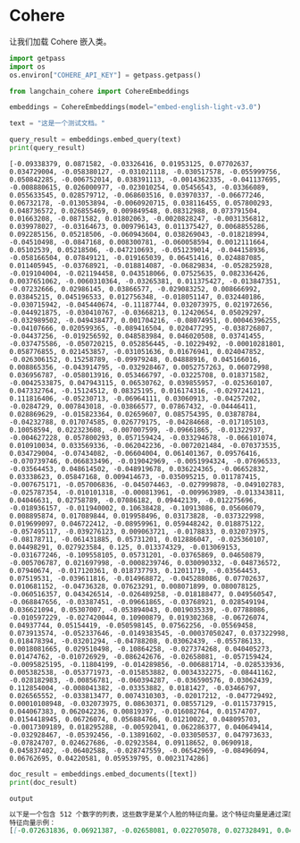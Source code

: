 # Cohere

让我们加载 Cohere 嵌入类。

```python
import getpass
import os
os.environ["COHERE_API_KEY"] = getpass.getpass()
```

```python
from langchain_cohere import CohereEmbeddings
```

```python
embeddings = CohereEmbeddings(model="embed-english-light-v3.0")
```

```python
text = "这是一个测试文档。"
```

```python
query_result = embeddings.embed_query(text)
print(query_result)
```

```output
[-0.09338379, 0.0871582, -0.03326416, 0.01953125, 0.07702637, 0.034729004, -0.058380127, -0.031021118, -0.030517578, -0.055999756, 0.050842285, -0.006752014, 0.038391113, -0.0014362335, -0.041137695, -0.008880615, 0.026000977, -0.023010254, 0.05456543, -0.03366089, 0.055633545, 0.028579712, -0.068603516, 0.03970337, -0.06677246, 0.06732178, -0.013053894, -0.0060920715, 0.038116455, 0.057800293, 0.048736572, 0.026855469, 0.009849548, 0.08312988, 0.073791504, 0.01663208, -0.0871582, 0.01802063, -0.0020828247, -0.0031356812, 0.039978027, -0.03164673, 0.009796143, 0.011375427, 0.0068855286, 0.092285156, 0.05218506, -0.060943604, 0.038269043, -0.018218994, -0.04510498, -0.0847168, 0.008300781, -0.060058594, 0.0012111664, 0.05102539, 0.05218506, -0.047210693, -0.051239014, -0.044158936, -0.058166504, 0.07849121, -0.019165039, 0.06451416, 0.024887085, 0.011405945, -0.03768921, -0.018814087, -0.06829834, -0.052825928, -0.019104004, -0.021194458, 0.043518066, 0.07525635, 0.082336426, 0.0037651062, -0.0060310364, -0.03265381, 0.011375427, -0.013847351, -0.07232666, 0.02986145, 0.03866577, -0.029083252, 0.008666992, 0.03845215, 0.045196533, 0.012756348, -0.018051147, 0.032440186, -0.030715942, -0.045440674, -0.11187744, 0.032073975, 0.021972656, -0.044921875, -0.030410767, -0.03668213, 0.12420654, 0.05029297, -0.032989502, -0.049438477, 0.001704216, -0.08074951, 0.00046396255, -0.04107666, 0.020599365, -0.089416504, 0.020477295, -0.038726807, -0.04437256, -0.019256592, 0.048583984, 0.046020508, 0.03741455, -0.037475586, -0.050720215, 0.052856445, -0.10229492, -0.00010281801, 0.058776855, 0.021453857, -0.031051636, 0.01676941, 0.024047852, -0.026306152, 0.15258789, -0.09979248, 0.04888916, 0.045166016, 0.008865356, -0.043914795, -0.032928467, 0.0052757263, 0.06072998, 0.036956787, -0.058013916, 0.053466797, -0.03225708, 0.018371582, -0.0042533875, 0.047943115, 0.06530762, 0.039855957, -0.025360107, 0.047332764, -0.15124512, 0.08325195, 0.016174316, -0.029724121, 0.111816406, -0.05230713, -0.06964111, 0.03060913, -0.04257202, -0.0284729, 0.007843018, -0.03866577, 0.07867432, -0.04446411, 0.028869629, -0.015823364, 0.02659607, 0.085754395, 0.03878784, -0.04232788, 0.017074585, 0.026779175, -0.04284668, -0.017105103, 0.10058594, 0.022323608, -0.007007599, -0.09661865, -0.01322937, -0.004627228, 0.057800293, 0.057159424, -0.033294678, -0.066101074, 0.010910034, 0.033569336, -0.062042236, -0.0072021484, -0.070373535, 0.034729004, -0.07434082, -0.06604004, 0.061401367, 0.09576416, -0.070739746, 0.066833496, -0.019042969, -0.0051994324, -0.07696533, -0.03564453, 0.048614502, -0.048919678, 0.036224365, -0.06652832, 0.03338623, 0.05847168, 0.009414673, -0.035095215, 0.011787415, -0.007675171, -0.057006836, -0.045074463, -0.027999878, -0.049102783, -0.025787354, -0.010101318, -0.000813961, -0.009963989, -0.013343811, 0.04046631, 0.02758789, -0.07086182, 0.09442139, -0.012275696, -0.018936157, -0.011940002, 0.10638428, -0.10913086, 0.05606079, 0.008895874, 0.017089844, 0.019958496, 0.03173828, -0.037322998, 0.019699097, 0.046722412, -0.08959961, 0.059448242, 0.018875122, -0.057495117, -0.039276123, 0.009063721, -0.0178833, 0.032073975, -0.08178711, -0.061431885, 0.05731201, 0.012886047, -0.025360107, 0.04498291, 0.027923584, 0.125, 0.013374329, -0.013069153, -0.031677246, -0.109558105, 0.05731201, -0.03765869, 0.04650879, -0.005706787, 0.021697998, -0.0008239746, 0.030090332, -0.048736572, 0.07940674, -0.017120361, 0.018737793, 0.12011719, -0.03564453, 0.07519531, -0.039611816, -0.014968872, -0.045288086, 0.07702637, 0.010681152, -0.04736328, 0.07623291, 0.008071899, 0.080078125, -0.060516357, 0.043426514, -0.026489258, -0.018188477, 0.049560547, -0.068847656, -0.03387451, -0.09661865, -0.03768921, 0.028549194, 0.036621094, 0.05307007, -0.053894043, 0.0019035339, -0.07788086, -0.010597229, -0.027420044, 0.10900879, 0.019302368, -0.06726074, 0.04937744, 0.05154419, -0.050598145, 0.07562256, -0.05569458, 0.073913574, -0.052337646, -0.0149383545, -0.00037050247, 0.037322998, 0.018478394, -0.03201294, -0.04788208, 0.03062439, -0.055786133, 0.0018081665, 0.029510498, -0.10864258, -0.027374268, 0.040405273, 0.01474762, -0.010726929, -0.086242676, -0.02658081, -0.057159424, -0.0095825195, -0.11804199, -0.014289856, -0.006881714, -0.028533936, 0.005382538, -0.053771973, -0.015853882, 0.0034332275, -0.08441162, -0.028182983, -0.00856781, -0.060394287, -0.036590576, 0.03062439, 0.112854004, -0.008041382, -0.03353882, 0.0181427, -0.03466797, 0.026565552, -0.033813477, 0.0074310303, -0.02017212, -0.047729492, 0.00010108948, -0.032073975, 0.08630371, 0.08557129, -0.0115737915, 0.044067383, 0.062042236, 0.00819397, -0.016082764, 0.01574707, 0.0154418945, 0.06726074, 0.056884766, 0.01210022, 0.048095703, -0.0017309189, 0.018295288, -0.00592041, 0.062286377, 0.040649414, -0.032928467, -0.05392456, -0.13891602, -0.033050537, 0.047973633, -0.07824707, 0.024627686, -0.02923584, 0.09118652, 0.0690918, 0.045837402, -0.06402588, -0.028747559, -0.06542969, -0.08496094, 0.06762695, 0.04220581, 0.059539795, 0.0023174286]
```

```python
doc_result = embeddings.embed_documents([text])
print(doc_result)
```

```output```

```markdown
以下是一个包含 512 个数字的列表，这些数字是某个人脸的特征向量。这个特征向量是通过深度学习模型从人脸图像中提取出来的，可以用来识别和比较不同的人脸。
特征向量示例：
[[-0.072631836, 0.06921387, -0.02658081, 0.022705078, 0.027328491, 0.046905518, -0.01838684, -0.029525757, 0.0041046143, -0.028198242, 0.0496521, 0.026901245, 0.03274536, 0.01574707, -0.081726074, -0.022369385, 0.049591064, 0.06549072, -0.015083313, -0.053863525, 0.098083496, 0.034698486, -0.08557129, -0.0024662018, -0.07519531, 0.03265381, 0.006046295, -0.0060691833, 0.032196045, 0.07537842, 9.024143e-05, -0.00869751, 0.022735596, 0.06329346, 0.068481445, -0.006778717, -0.07885742, 0.049560547, -0.008811951, 0.025253296, 0.050750732, -0.05343628, 0.051361084, -0.02319336, 0.026382446, 0.088378906, 0.03567505, -0.0736084, 0.039215088, -0.020584106, -0.03112793, -0.071777344, 0.018218994, -0.01876831, 0.040863037, 0.080078125, 0.046020508, -0.030792236, -0.011779785, -0.024871826, -0.06652832, 0.04748535, -0.038116455, 0.08453369, 0.08746338, 0.059509277, -0.037628174, -0.045410156, -0.054626465, -0.0036334991, -0.035949707, -0.011070251, 0.054534912, 0.0803833, 0.052734375, 0.06689453, 0.0074310303, 0.018249512, -0.023773193, 0.03845215, -0.113220215, 0.014251709, 0.028289795, -0.03942871, 0.029525757, 0.03036499, 0.035095215, 0.031829834, -0.0015306473, 0.027252197, 0.005088806, -0.035858154, -0.113220215, 0.021606445, 0.012046814, -0.06137085, 0.0057640076, -0.06994629, 0.02532959, 0.016952515, -0.010398865, -0.0066184998, -0.020904541, -0.12030029, 0.0036029816, -0.061553955, 0.023956299, -0.07330322, 0.013053894, -0.009613037, -0.062683105, 0.00013184547, 0.12030029, 0.028167725, 0.048614502, -0.09301758, -0.020324707, 0.022369385, -0.14025879, -0.052764893, 0.07220459, 0.028198242, 0.01499939, -0.029449463, 0.004711151, -0.05947876, 0.1640625, -0.09240723, 0.019500732, -0.0031089783, 0.0032081604, -0.0049934387, -0.01676941, 0.002691269, 0.02848816, 0.013504028, -0.057800293, 0.049041748, -0.022384644, 0.05517578, -0.031982422, 0.055389404, 0.0859375, 0.019866943, -0.052978516, 0.030929565, -0.15979004, 0.068481445, -0.020080566, -0.033477783, 0.07922363, -0.020736694, -0.025680542, 0.054016113, -0.028839111, -0.016189575, 0.03564453, 0.0001078248, 0.06304932, -0.022781372, 0.06555176, 0.010093689, 0.03286743, 0.14111328, -0.008468628, -0.04849243, 0.04525757, 0.065979004, -0.012138367, -0.017044067, 0.059509277, 0.035339355, -0.017807007, -0.027267456, -0.0034656525, -0.02078247, -0.033477783, 0.05041504, -0.043518066, -0.064208984, 0.034942627, -0.009300232, -0.08148193, 0.007774353, -0.03540039, -0.008255005, -0.1060791, -0.0703125, 0.091308594, 0.10095215, -0.081970215, 0.02355957, -0.026382446, -0.0070610046, -0.051208496, -0.014961243, 0.07269287, -0.033721924, 0.017669678, -0.08972168, 0.035339355, 0.03579712, -0.07299805, -0.014144897, -0.008850098, 0.023742676, -0.05847168, -0.07873535, -0.015388489, -0.039642334, -0.028930664, 0.008926392, -0.040283203, -0.02897644, -0.013557434, -0.006088257, 0.024169922, -0.10217285, 0.014526367, 0.007381439, -0.0005607605, -0.058410645, -0.008399963, -0.08001709, 0.05065918, 0.01727295, 0.012191772, -0.016571045, 0.03717041, -0.02607727, 0.060760498, 0.057678223, -0.06585693, 0.059173584, 0.023117065, -0.034118652, -0.03189087, 0.010429382, 0.010368347, -0.011230469, -0.020980835, -0.04019165, 0.048187256, -0.019638062, -0.024414062, -0.0019989014, 0.04336548, 0.117248535, 0.00033903122, -0.0014419556, 0.013946533, -0.11541748, 0.030059814, -0.06500244, 0.05441284, 0.021759033, 0.030380249, 0.080566406, 0.02331543, -0.04586792, 0.037322998, 0.011390686, -0.01374054, 0.1459961, -0.050964355, 0.081970215, -0.061645508, 0.07067871, -0.036956787, 0.060455322, 0.051361084, -0.05831909, 0.05328369, -0.008628845, 0.054534912, -0.047332764, 0.030578613, -0.048828125, -0.018112183, 0.022979736, -0.07318115, -0.0423584, -0.094177246, -0.04071045, 0.054260254, 0.0423584, 0.075805664, -0.06365967, 0.009269714, -0.054779053, -0.007637024, -0.01876831, 0.08453369, 0.058898926, -0.07727051, 0.04360962, 0.010574341, -0.027694702, 0.024917603, -0.0463562, 0.040222168, -0.05496216, -0.048461914, 0.013710022, -0.1038208, 0.027954102, 0.031951904, -0.05618286, 0.0025730133, -0.06549072, -0.049957275, 0.01499939, -0.11090088, -0.009017944, 0.021835327, 0.03503418, 0.058746338, -0.12756348, -0.0345459, -0.04699707, -0.029830933, -0.06726074, 0.010612488, -0.024108887, 0.016464233, 0.013076782, -0.06298828, -0.0657959, -0.0025234222, -0.0625, 0.013420105, 0.05810547, -0.006362915, -0.028625488, 0.06085205, 0.12310791, 0.04751587, -0.027740479, -0.02029419, -0.02293396, 0.048858643, -0.006793976, -0.0061073303, 0.029067993, -0.0076942444, -0.00088596344, -0.007446289, 0.12756348, 0.082092285, -0.0037841797, 0.03866577, 0.040374756, 0.019104004, -0.0345459, 0.019042969, -0.038116455, 0.045410156, 0.062683105, -0.024963379, 0.085632324, 0.005897522, 0.008285522, 0.008811951, 0.026504517, 0.025558472, -0.005554199, -0.017822266, -0.112854004, -0.03768921, -0.00097227097, -0.061401367, 0.050567627, -0.010734558, 0.07220459, 0.03643799, 0.0007662773, -0.020980835, -0.04711914, -0.03488159, -0.09655762, 0.0048561096, 0.028030396, 0.04586792, -0.014915466]]
```
